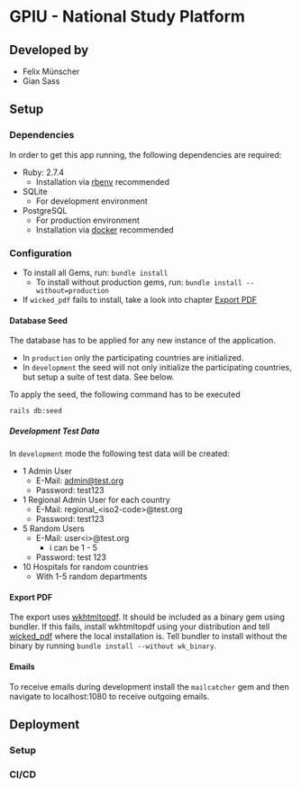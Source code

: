 # GPIU - National Study Platform

## Developed by
* Felix Münscher
* Gian Sass

## Setup

### Dependencies
In order to get this app running, the following dependencies are required:

* Ruby: 2.7.4
    * Installation via [rbenv](https://github.com/rbenv/rbenv) recommended
* SQLite
    * For development environment 
* PostgreSQL
    * For production environment
    * Installation via [docker](https://hub.docker.com/_/postgres) recommended

### Configuration

* To install all Gems, run: `bundle install`
    * To install without production gems, run: `bundle install --without=production`
* If `wicked_pdf` fails to install, take a look into chapter [Export PDF](#export-pdf)
#### Database Seed

The database has to be applied for any new instance of the application. 

* In `production` only the participating countries are initialized.
* In `development` the seed will not only initialize the participating countries, but setup a suite of test data. See below.

To apply the seed, the following command has to be executed
```
rails db:seed
```

##### Development Test Data
In `development` mode the following test data will be created:

* 1 Admin User
    * E-Mail: admin@test.org 
    * Password: test123
* 1 Regional Admin User for each country
    * E-Mail: regional_\<iso2-code\>@test.org
    * Password: test123
* 5 Random Users
    * E-Mail: user\<i\>@test.org
        * i can be 1 - 5
    * Password: test 123
* 10 Hospitals for random countries
    * With 1-5 random departments
    

#### Export PDF
The export uses [wkhtmltopdf](https://wkhtmltopdf.org).
It should be included as a binary gem using bundler.
If this fails, install wkhtmltopdf using your distribution and tell [wicked_pdf](https://github.com/mileszs/wicked_pdf)  where the local installation is.
Tell bundler to install without the binary by running `bundle install --without wk_binary`.

#### Emails

To receive emails during development install the `mailcatcher` gem and then navigate to localhost:1080 to receive outgoing emails.

## Deployment

### Setup

### CI/CD

